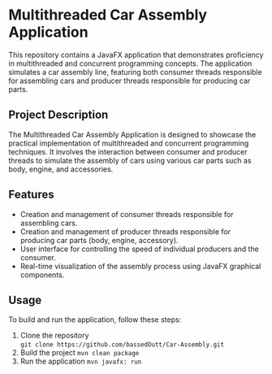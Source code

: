 # Multithreaded Car Assembly Application
This repository contains a JavaFX application that demonstrates proficiency in multithreaded and concurrent programming concepts. The application simulates a car assembly line, featuring both consumer threads responsible for assembling cars and producer threads responsible for producing car parts.
## Project Description
The Multithreaded Car Assembly Application is designed to showcase the practical implementation of multithreaded and concurrent programming techniques. It involves the interaction between consumer and producer threads to simulate the assembly of cars using various car parts such as body, engine, and accessories.
## Features
- Creation and management of consumer threads responsible for assembling cars.
- Creation and management of producer threads responsible for producing car parts (body, engine, accessory).
- User interface for controlling the speed of individual producers and the consumer.
- Real-time visualization of the assembly process using JavaFX graphical components.

## Usage
To build and run the application, follow these steps:

1. Clone the repository <br>
``git clone https://github.com/bassedOutt/Car-Assembly.git``
2. Build the project ``mvn clean package``
3. Run the application ``mvn javafx: run``

